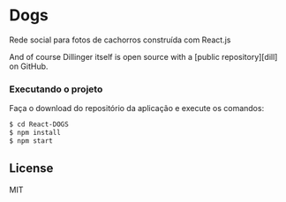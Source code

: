 # Dogs

Rede social para fotos de cachorros construída com React.js



And of course Dillinger itself is open source with a [public repository][dill]
 on GitHub.

### Executando o projeto

Faça o download do repositório da aplicação e execute os comandos:

```sh
$ cd React-DOGS
$ npm install
$ npm start
```

License
----

MIT




